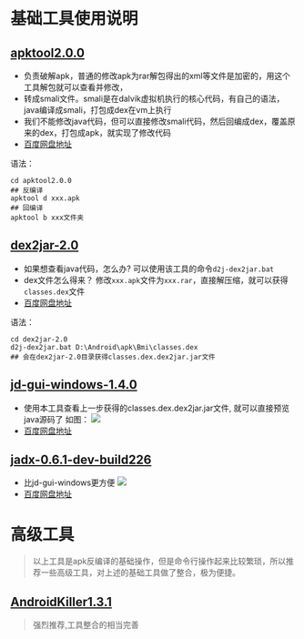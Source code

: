 # 基础工具使用说明

## [apktool2.0.0](https://ibotpeaches.github.io/Apktool/)

* 负责破解apk，普通的修改apk为rar解包得出的xml等文件是加密的，用这个工具解包就可以查看并修改，
* 转成smali文件。smali是在dalvik虚拟机执行的核心代码，有自己的语法，java编译成smali，打包成dex在vm上执行
* 我们不能修改java代码，但可以直接修改smali代码，然后回编成dex，覆盖原来的dex，打包成apk，就实现了修改代码
* [百度网盘地址](http://pan.baidu.com/s/1miB7FIC)

语法：
```
cd apktool2.0.0
## 反编译
apktool d xxx.apk 
## 回编译
apktool b xxx文件夹
```

## [dex2jar-2.0](https://github.com/pxb1988/dex2jar)

* 如果想查看java代码，怎么办?
可以使用该工具的命令`d2j-dex2jar.bat`
* dex文件怎么得来？
修改`xxx.apk`文件为`xxx.rar`，直接解压缩，就可以获得`classes.dex`文件
* [百度网盘地址](http://pan.baidu.com/s/1jINNbEI)

语法：
```
cd dex2jar-2.0
d2j-dex2jar.bat D:\Android\apk\Bmi\classes.dex
## 会在dex2jar-2.0目录获得classes.dex.dex2jar.jar文件
```

## [jd-gui-windows-1.4.0](http://jd.benow.ca/)

* 使用本工具查看上一步获得的classes.dex.dex2jar.jar文件,
就可以直接预览java源码了
如图：
![](https://camo.githubusercontent.com/8286f65f4b148a27de05a78fa366074543e89ce3/687474703a2f2f6a642e62656e6f772e63612f696d672f73637265656e73686f7431372e706e67)
* [百度网盘地址](http://pan.baidu.com/s/1o8tmGsy)

## [jadx-0.6.1-dev-build226](https://github.com/skylot/jadx/tree/master/jadx-gui/src/main/java/jadx/gui)

* 比jd-gui-windows更方便 
![](https://camo.githubusercontent.com/bd3c0ea851c23c4535e43590a86c940a0786faa6/687474703a2f2f736b796c6f742e6769746875622e696f2f6a6164782f6a6164782d6775692e706e67)
* [百度网盘地址](http://pan.baidu.com/s/1gfM7lw3)

# 高级工具

>以上工具是apk反编译的基础操作，但是命令行操作起来比较繁琐，所以推荐一些高级工具，对上述的基础工具做了整合，极为便捷。

## [AndroidKiller1.3.1](http://www.pd521.com/forum.php?mod=viewthread&tid=136&extra=page%3D1&page=1)

>强烈推荐,工具整合的相当完善



